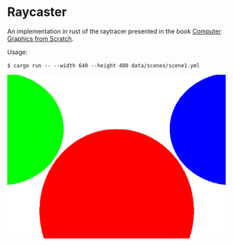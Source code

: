 # Raycaster

An implementation in rust of the raytracer presented in the book [Computer Graphics from Scratch](https://nostarch.com/computer-graphics-scratch).

Usage:

```
$ cargo run -- --width 640 --height 480 data/scenes/scene1.yml

```
![A rendered scene showing 3 colored spheres](image.png)